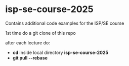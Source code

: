 # isp-se-course-2025
Contains additional code examples for the ISP/SE course

1st time do a git clone of this repo

after each lecture do:
- **cd** inside local directory **isp-se-course-2025**
- **git pull --rebase**
  
